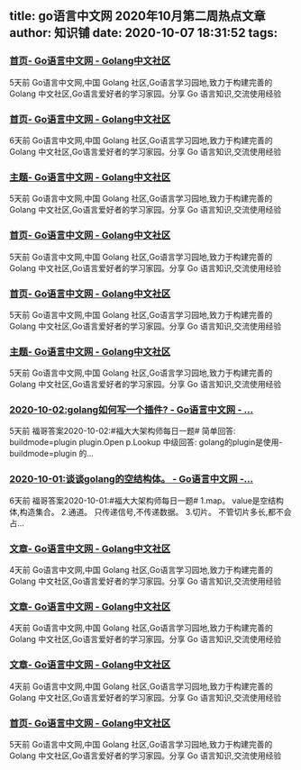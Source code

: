 
title: go语言中文网 2020年10月第二周热点文章
author: 知识铺
date: 2020-10-07 18:31:52
tags: 
---
  
### [首页- Go语言中文网 - Golang中文社区](https://zshipu.com/t?url=https://studygolang.com/?p=1)

 5天前 Go语言中文网,中国 Golang 社区,Go语言学习园地,致力于构建完善的 Golang 中文社区,Go语言爱好者的学习家园。分享 Go 语言知识,交流使用经验

### [首页- Go语言中文网 - Golang中文社区](https://zshipu.com/t?url=https://www.studygolang.com/?tab=all)

 6天前 Go语言中文网,中国 Golang 社区,Go语言学习园地,致力于构建完善的 Golang 中文社区,Go语言爱好者的学习家园。分享 Go 语言知识,交流使用经验

### [主题- Go语言中文网 - Golang中文社区](https://zshipu.com/t?url=https://studygolang.com/topics/last)

 5天前 Go语言中文网,中国 Golang 社区,Go语言学习园地,致力于构建完善的 Golang 中文社区,Go语言爱好者的学习家园。分享 Go 语言知识,交流使用经验

### [首页- Go语言中文网 - Golang中文社区](https://zshipu.com/t?url=https://studygolang.com/?tab=hot)

 5天前 Go语言中文网,中国 Golang 社区,Go语言学习园地,致力于构建完善的 Golang 中文社区,Go语言爱好者的学习家园。分享 Go 语言知识,交流使用经验

### [首页- Go语言中文网 - Golang中文社区](https://zshipu.com/t?url=https://studygolang.com/?tab=all)

 5天前 Go语言中文网,中国 Golang 社区,Go语言学习园地,致力于构建完善的 Golang 中文社区,Go语言爱好者的学习家园。分享 Go 语言知识,交流使用经验

### [主题- Go语言中文网 - Golang中文社区](https://zshipu.com/t?url=https://studygolang.com/topics)

 5天前 Go语言中文网,中国 Golang 社区,Go语言学习园地,致力于构建完善的 Golang 中文社区,Go语言爱好者的学习家园。分享 Go 语言知识,交流使用经验

### [2020-10-02:golang如何写一个插件? - Go语言中文网 - ...](https://zshipu.com/t?url=https://studygolang.com/articles/30964)

 5天前 福哥答案2020-10-02:#福大大架构师每日一题# 简单回答: buildmode=plugin plugin.Open p.Lookup 中级回答: golang的plugin是使用-buildmode=plugin 的...

### [2020-10-01:谈谈golang的空结构体。 - Go语言中文网 -...](https://zshipu.com/t?url=https://studygolang.com/articles/30968)

 6天前 福哥答案2020-10-01:#福大大架构师每日一题# 1.map。 value是空结构体,构造集合。 2.通道。 只传递信号,不传递数据。 3.切片。 不管切片多长,都不会占...

### [文章- Go语言中文网 - Golang中文社区](https://zshipu.com/t?url=https://studygolang.com/articles/5004%22)

 4天前 Go语言中文网,中国 Golang 社区,Go语言学习园地,致力于构建完善的 Golang 中文社区,Go语言爱好者的学习家园。分享 Go 语言知识,交流使用经验

### [文章- Go语言中文网 - Golang中文社区](https://zshipu.com/t?url=https://studygolang.com/articles/215065)

 4天前 Go语言中文网,中国 Golang 社区,Go语言学习园地,致力于构建完善的 Golang 中文社区,Go语言爱好者的学习家园。分享 Go 语言知识,交流使用经验

### [文章- Go语言中文网 - Golang中文社区](https://zshipu.com/t?url=https://studygolang.com/articles/215065)

 4天前 Go语言中文网,中国 Golang 社区,Go语言学习园地,致力于构建完善的 Golang 中文社区,Go语言爱好者的学习家园。分享 Go 语言知识,交流使用经验

### [首页- Go语言中文网 - Golang中文社区](https://zshipu.com/t?url=https://studygolang.com/?t=1500391962993)

 5天前 Go语言中文网,中国 Golang 社区,Go语言学习园地,致力于构建完善的 Golang 中文社区,Go语言爱好者的学习家园。分享 Go 语言知识,交流使用经验
